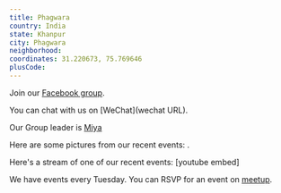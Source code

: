 ```yaml
---
title: Phagwara
country: India
state: Khanpur
city: Phagwara
neighborhood: 
coordinates: 31.220673, 75.769646
plusCode:
---
```

Join our [Facebook group](https://www.facebook.com/groups/free.code.camp.phagwara).

You can chat with us on [WeChat](wechat URL).

Our Group leader is [Miya](freecodecamp.org/miya)

Here are some pictures from our recent events:
![]().

Here's a stream of one of our recent events:
[youtube embed]

We have events every Tuesday. You can RSVP for an event on [meetup](meetupurl).
